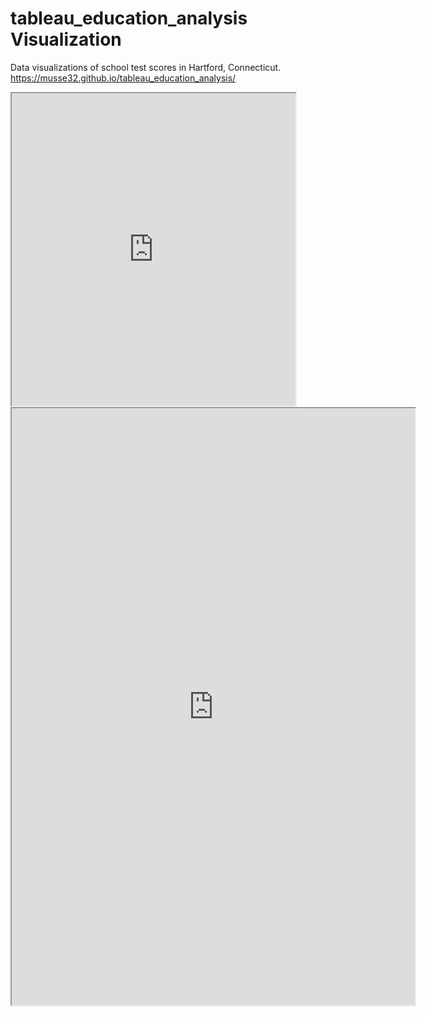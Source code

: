 # tableau_education_analysis Visualization
Data visualizations of school test scores in Hartford, Connecticut. 
https://musse32.github.io/tableau_education_analysis/
<iframe src="https://public.tableau.com/views/CTSchoolScores/Sheet1?:showVizHome=no&:embed=true" width="90%" height="500"></iframe>
<iframe src="https://public.tableau.com/views/public_exercise/Dashboard1?:showVizHome=no&:embed=true"
 width="645" height="955"></iframe>
